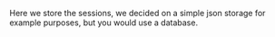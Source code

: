 Here we store the sessions, we decided on a simple json storage for example purposes, but you would use a database.